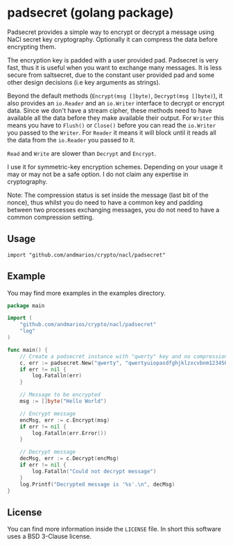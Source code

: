 # padsecret (golang package)

Padsecret provides a simple way to encrypt or decrypt a message using NaCl secret key cryptography.
Optionally it can compress the data before encrypting them.

The encryption key is padded with a user provided pad. Padsecret is very fast, thus it is useful when you
want to exchange many messages. It is less secure from saltsecret, due to the constant user provided pad and
some other design decisions (i.e key arguments as strings).

Beyond the default methods (`Encrypt(msg []byte)`, `Decrypt(msg []byte)`), it also provides an `io.Reader` and an
`io.Writer` interface to decrypt or encrypt data. Since we don't have a stream cipher, these methods need to have available
all the data before they make available their output. For `Writer` this means you have to `Flush()` or `Close()` before
you can read the `io.Writer` you passed to the `Writer`. For `Reader` it means it will block until it reads all the data from
the `io.Reader` you passed to it.

`Read` and `Write` are slower than `Decrypt` and `Encrypt`.

I use it for symmetric-key encryption schemes. Depending on your usage it may or may not be a safe option.
I do not claim any expertise in cryptography.

Note: The compression status is set inside the message (last bit of the nonce), thus whilst you do need to have a common key and padding between two processes exchanging messages, you do not need to have a common compression setting.

## Usage

    import "github.com/andmarios/crypto/nacl/padsecret"

## Example

You may find more examples in the examples directory.

```go
package main

import (
	"github.com/andmarios/crypto/nacl/padsecret"
	"log"
)

func main() {
	// Create a padsecret instance with "qwerty" key and no compression.
	c, err := padsecret.New("qwerty", "qwertyuiopasdfghjklzxcvbnm123456", false)
	if err != nil {
		log.Fatalln(err)
	}

	// Message to be encrypted
	msg := []byte("Hello World")

	// Encrypt message
	encMsg, err := c.Encrypt(msg)
	if err != nil {
		log.Fatalln(err.Error())
	}

	// Decrypt message
	decMsg, err := c.Decrypt(encMsg)
	if err != nil {
		log.Fatalln("Could not decrypt message")
	}
	log.Printf("Decrypted message is '%s'.\n", decMsg)
}
```

## License

You can find more information inside the `LICENSE` file. In short this software uses
a BSD 3-Clause license.
